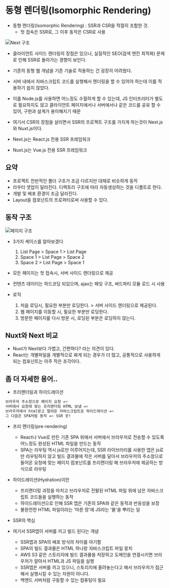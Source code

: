 # 동형 렌더링(Isomorphic Rendering)

- 동형 렌더링(Isomorphic Rendering) : SSR과 CSR을 적절히 조합한 것.
  - 첫 접속은 SSR로, 그 이후 동작은 CSR로 사용

![Next 구조](https://miro.medium.com/max/682/1*b8acx4-X_Tdw6tTgP7PMTA.png)

- 클라이언트 사이드 렌더링의 장점은 있으나, 실질적인 SEO(검색 엔진 최적화) 문제로 인해 SSR로 돌아가는 경향이 보인다.

- 기존의 동형 웹 개념을 기존 기술로 적용하는 건 굉장히 어려웠다.
- 서버 내에서 자바스크립트 코드를 실행해서 렌더링을 할 수 있어야 하는데 이를 적용하기 쉽지 않았다.
- 이를 Node.js를 사용하면 어느정도 수월하게 할 수 있는데, JS 인터프리터가 별도로 필요하지도 않고 클라이언트 페이지에서나 서버에서나 같은 코드를 공유 할 수 있어, 구현과 설계가 용이해지기 때문

- 여기서 CSR의 장점을 살리면서 SSR의 프로젝트 구조를 가지게 하는것이 Next.js와 Nuxt.js이다.
- Next.js는 React.js 전용 SSR 프레임워크
- Nuxt.js는 Vue.js 전용 SSR 프레임워크

## 요약

- 프로젝트 전반적인 폴더 구조가 조금 다르지만 대체로 비슷하게 동작
- 라우터 셋업이 달라진다. 디렉토리 구조에 따라 자동생성하는 것을 디폴트로 한다.
- 개발 및 배포 환경이 조금 달라진다.
- Layout을 컴포넌트의 프로퍼티로써 사용할 수 있다.

## 동작 구조

![페이지 구조](https://miro.medium.com/max/475/1*GaFqy84iriNUQkR12XNACg.png)

- 3가지 케이스를 알아보겠다
  1. List Page > Space 1 > List Page
  1. Space 1 > List Page > Space 2
  1. Space 2 > List Page > Space 1

- 모든 페이지는 첫 접속시, 서버 사이드 렌더링으로 제공
- 컨텐츠 데이터는 하드코딩 되있으며, ajax는 페잊 구조, 써드파티 모듈 로드 시 사용

- 로직
  1. 처음 로딩시, 필요한 부분만 로딩한다. > 서버 사이드 렌더링으로 제공된다.
  1. 웹 페이지를 이동할 시, 필요한 부분만 로딩한다.
  1. 방문한 페이지를 다시 방문 시, 로딩된 부분은 로딩하지 않는다.

## Nuxt와 Next 비교

- Nuxt가 Next보다 가볍고, 간편하다? 라는 의견이 있다.
- React는 개별파일을 개별적으로 짜게 되는 경우가 더 많고, 공통적으로 사용하게 되는 컴포넌트는 아주 작은 조각이다.

## 좀 더 자세한 용어..

- 프리랜더링과 하이드레이션

```bash
브라우저 주소창으로 페이지 요청 =>
서버에서 요청에 맞는 프리랜더링 HTML 보냄 =>
브라우저에서 html받고 딸려온 자바스크립트로 하이드레이션 =>
그 다음은 SPA처럼 동작 => SSR 끗!
```

- 프리 랜더링(pre-rendering)
  - React나 Vue로 만든 기존 SPA 위에서 서버에서 브라우저로 전송할 수 있도록 어느정도 완성된 HTML 파일을 만드는 동작
  - SPA는 라우팅 역시 js로만 이루어지는데, SSR 라이브러리를 사용한 앱은 js로만 라우팅하지 않고 빌드 결과물에 작은 서버를 달아서 브라우저의 주소창으로 들어온 요청에 맞는 페이지 컴포넌트를 프리랜더링 해 브라우저에 제공하는 방식으로 라우팅

- 하이드레이션(Hydration)이란
  - 프리랜더링 과정을 마치고 브라우저로 전돨된 HTML 파일 위에 남은 자바스크립트 코드들을 실행하는 동작
  - 하이드레이션으로 인해 SSR 앱은 기존의 SPA와 같은 동작과 반응성을 보장
  - 불완전한 HTML 파일이라는 '마른 땅'에 JS라는 '물'을 뿌리는 일

- SSR의 핵심
- 여기서 SSR앱이 서버를 끼고 빌드 된다는 개념
  - SSR앱과 SPA의 배포 방식의 차이를 야기함
  - SPA의 빌드 결과물은 HTML 하나랑 자바스크립트 파일 뭉치
  - AWS S3 같은 스토리지에 빌드 결과물을 저장하고 도메인을 연결시키면 브라우저가 알아서 HTML과 JS 파일을 실행
  - SSR앱은 서버를 끼고 있으니, 스토리지에 올려놓는다고 해서 브라우저가 접근해서 실행시킬 수 있는 자원이 아니다.
  - 백엔드 서버처럼 구동할 수 있는 컴퓨팅이 필요


